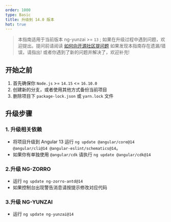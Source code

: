 ```yaml
---
order: 1000
type: Basic
title: 升级到 14.0 版本
hot: true
---
```


> 本指南适用于当前版本 ng-yunzai >= `13` ;
> 如果在升级过程中遇到问题，欢迎提出。提问前请阅读 [如何向开源社区提问题](https://github.com/seajs/seajs/issues/545)
> 如果发现本指南存在遗漏/错误，请指出!
> 或者你遇到了新的问题并解决了，欢迎补充!

## 开始之前

1. 首先确保你 `Node.js` >= `14.15` <= `16.10.0`
2. 创建新的分支，或者使用其他方式备份当前项目
3. 删除项目下 `package-lock.json` 或 `yarn.lock` 文件

## 升级步骤

### 1. 升级相关依赖

- 将项目升级到 Angular 13 运行 `ng update @angular/core@14 @angular/cli@14 @angular-eslint/schematics@14`。
- 如果你有单独使用 `@angular/cdk` 请执行 `ng update @angular/cdk@14`

### 2.升级 NG-ZORRO

- 运行 `ng update ng-zorro-antd@14`
- 如果控制台出现警告消息请按提示修改对应代码

### 3.升级 NG-YUNZAI

- 运行 `ng update ng-yunzai@14`